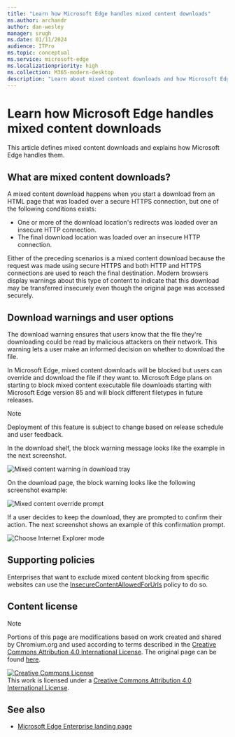 ```yaml
---
title: "Learn how Microsoft Edge handles mixed content downloads"
ms.author: archandr
author: dan-wesley
manager: srugh
ms.date: 01/11/2024
audience: ITPro
ms.topic: conceptual
ms.service: microsoft-edge
ms.localizationpriority: high
ms.collection: M365-modern-desktop
description: "Learn about mixed content downloads and how Microsoft Edge handles them."
---
```


# Learn how Microsoft Edge handles mixed content downloads

This article defines mixed content downloads and explains how Microsoft Edge handles them.

## What are mixed content downloads?

A mixed content download happens when you start a download from an HTML page that was loaded over a secure HTTPS connection, but one of the following conditions exists:

- One or more of the download location's redirects was loaded over an insecure HTTP connection.
- The final download location was loaded over an insecure HTTP connection.

Either of the preceding scenarios is a mixed content download because the request was made using secure HTTPS and both HTTP and HTTPS connections are used to reach the final destination. Modern browsers display warnings about this type of content to indicate that this download may be transferred insecurely even though the original page was accessed securely.

## Download warnings and user options

The download warning ensures that users know that the file they're downloading could be read by malicious attackers on their network. This warning lets a user make an informed decision on whether to download the file.

In Microsoft Edge, mixed content downloads will be blocked but users can override and download the file if they want to. Microsoft Edge plans on starting to block mixed content executable file downloads starting with Microsoft Edge version 85 and will block different filetypes in future releases.

> [!NOTE]
> Deployment of this feature is subject to change based on release schedule and user feedback.

<!-- The schedule of the block for different filetypes is to be determined and may be impacted by usage data and user feedback. -->

In the download shelf, the block warning message looks like the example in the next screenshot.

 ![Mixed content warning in download tray](./media/edge-learnmore-mixed-content-downloads/edge-mixed-content-download-tray-warning.png)

On the download page, the block warning looks like the following screenshot example:

 ![Mixed content override prompt](./media/edge-learnmore-mixed-content-downloads/edge-mixed-content-download-page-warning.png)

If a user decides to keep the download, they are prompted to confirm their action. The next screenshot shows an example of this confirmation prompt.

 ![Choose Internet Explorer mode](./media/edge-learnmore-mixed-content-downloads/edge-mixed-content-download-override.png)

## Supporting policies

Enterprises that want to exclude mixed content blocking from specific websites can use the [InsecureContentAllowedForUrls](./microsoft-edge-policies.md#insecurecontentallowedforurls) policy to do so.

## Content license

> [!NOTE]
> Portions of this page are modifications based on work created and shared by Chromium.org and used according to terms 
  described in the [Creative Commons Attribution 4.0 International License](http://creativecommons.org/licenses/by/4.0/). The original page can be found [here](https://developers.google.com/web/fundamentals/security/prevent-mixed-content/what-is-mixed-content).
  
<a rel="license" href="http://creativecommons.org/licenses/by/4.0/"><img alt="Creative Commons License" src="https://i.creativecommons.org/l/by/4.0/88x31.png" /></a><br />This work is licensed under a <a rel="license" href="http://creativecommons.org/licenses/by/4.0/">Creative Commons Attribution 4.0 International License</a>.

## See also

- [Microsoft Edge Enterprise landing page](https://aka.ms/EdgeEnterprise)
